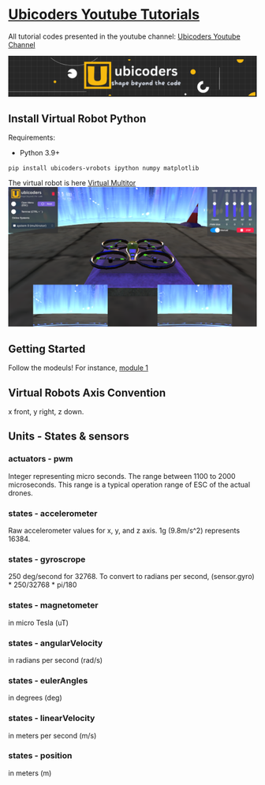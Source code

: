 #  [Ubicoders Youtube Tutorials](https://github.com/ubicoders/yt_tutorials/)

All tutorial codes presented in the youtube channel:
[Ubicoders Youtube Channel](https://www.youtube.com/channel/UC2RxqAYQt-LBs3paWv78rLA)

![](https://raw.githubusercontent.com/ubicoders/yt_tutorials/main/images/banner.png)

## Install Virtual Robot Python

Requirements:
- Python 3.9+

```
pip install ubicoders-vrobots ipython numpy matplotlib
```


The virtual robot is here [Virtual Multitor](https://www.ubicoders.com/virtualrobots/) 
![Virtual Robots](https://raw.githubusercontent.com/ubicoders/yt_tutorials/main/images/vrobot_mr.png "vr")

## Getting Started

Follow the modeuls! For instance, [module 1](https://github.com/ubicoders/yt_tutorials/blob/main/module1/height_control.ipynb)

## Virtual Robots Axis Convention
x front, y right, z down.

## Units - States & sensors

### actuators - pwm 
Integer representing micro seconds. The range between 1100 to 2000 microseconds. This range is a typical operation range of ESC of the actual drones.

### states - accelerometer
Raw accelerometer values for x, y, and z axis. 1g (9.8m/s^2) represents 16384.

### states - gyroscrope
250 deg/second for 32768. To convert to radians per second, (sensor.gyro) * 250/32768 * pi/180

### states - magnetometer
in micro Tesla (uT)

### states - angularVelocity
in radians per second (rad/s)

### states - eulerAngles
in degrees (deg)

### states - linearVelocity
in meters per second (m/s)

### states - position
in meters (m)
